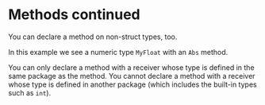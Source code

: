 # Methods continued

You can declare a method on non-struct types, too.

In this example we see a numeric type `MyFloat` with an `Abs` method.

You can only declare a method with a receiver whose type is defined in the same package as the method.
You cannot declare a method with a receiver whose type is defined in another package (which includes the built-in types such as `int`).